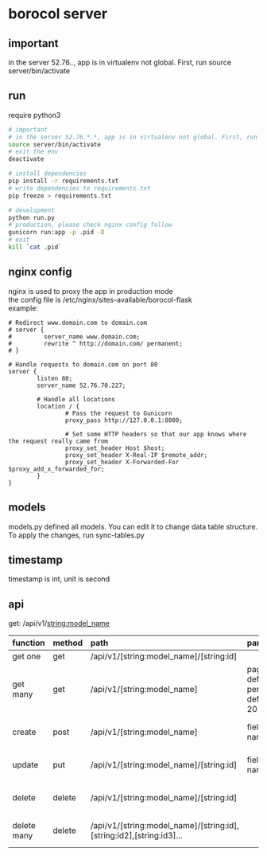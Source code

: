# borocol server

## important
in the server 52.76.*.*, app is in virtualenv not global. First, run source server/bin/activate

## run
require python3
``` bash
# important
# in the server 52.76.*.*, app is in virtualenv not global. First, run follow cmd to enter switch to the env
source server/bin/activate
# exit the env
deactivate

# install dependencies
pip install -r requirements.txt
# write dependencies to requirements.txt
pip freeze > requirements.txt

# development
python run.py
# production, please check nginx config follow
gunicorn run:app -p .pid -D
# exit
kill `cat .pid`
```
## nginx config
nginx is used to proxy the app in production mode  
the config file is /etc/nginx/sites-available/borocol-flask  
example:  
``` nginx
# Redirect www.domain.com to domain.com
# server {
#         server_name www.domain.com;
#         rewrite ^ http://domain.com/ permanent;
# }

# Handle requests to domain.com on port 80
server {
        listen 80;
        server_name 52.76.70.227;

        # Handle all locations
        location / {
                # Pass the request to Gunicorn
                proxy_pass http://127.0.0.1:8000;

                # Set some HTTP headers so that our app knows where the request really came from
                proxy_set_header Host $host;
                proxy_set_header X-Real-IP $remote_addr;
                proxy_set_header X-Forwarded-For $proxy_add_x_forwarded_for;
        }
}
```
## models
models.py defined all models. You can edit it to change data table structure. To apply the changes, run sync-tables.py

## timestamp
timestamp is int, unit is second

## api
get: /api/v1/<string:model_name>

| function | method | path | params | result |
| :--- | :---- | :---- | :---- | :---- |
| get one | get | /api/v1/[string:model_name]/[string:id] | | {**data**:...}|
| get many | get | /api/v1/[string:model_name] | page, default 1; per_page, default 20 | {**data**:...}|
| create | post | /api/v1/[string:model_name] | field name  | {result:success/failed, message: error message}|
| update | put | /api/v1/[string:model_name]/[string:id] | field name  | {result:success/failed, message: error message}|
| delete | delete | /api/v1/[string:model_name]/[string:id] |  | {result:success/failed, message: error message}|
| delete many | delete | /api/v1/[string:model_name]/[string:id],[string:id2],[string:id3]... |  | {result:success/failed, message: error message}|
